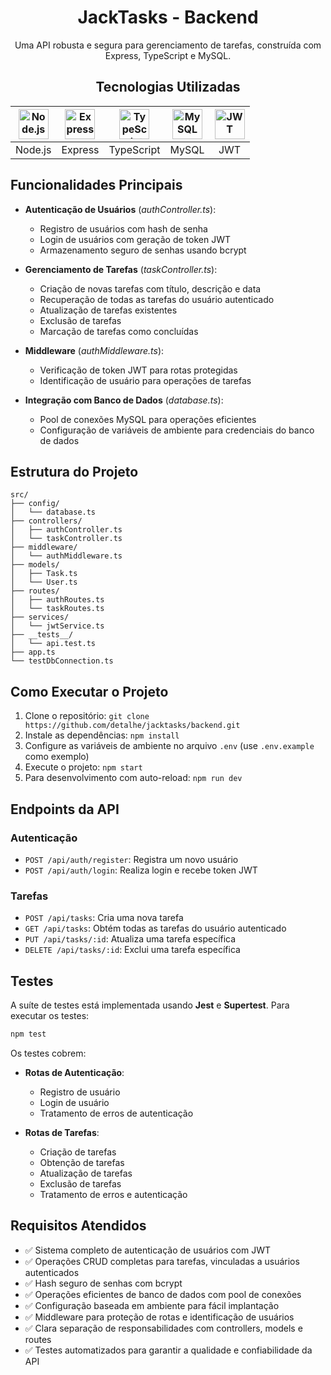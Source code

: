 <div align="center">

# JackTasks - Backend

Uma API robusta e segura para gerenciamento de tarefas, construída com Express, TypeScript e MySQL.

## Tecnologias Utilizadas

| <img src="https://cdn.simpleicons.org/nodedotjs/ffd700" width="48" height="48" alt="Node.js"> | <img src="https://cdn.simpleicons.org/express/ffd700" width="48" height="48" alt="Express"> | <img src="https://cdn.simpleicons.org/typescript/ffd700" width="48" height="48" alt="TypeScript"> | <img src="https://cdn.simpleicons.org/mysql/ffd700" width="48" height="48" alt="MySQL"> | <img src="https://cdn.simpleicons.org/jsonwebtokens/ffd700" width="48" height="48" alt="JWT"> |
|:---:|:---:|:---:|:---:|:---:|
| Node.js | Express | TypeScript | MySQL | JWT |

</div>

## Funcionalidades Principais

- **Autenticação de Usuários** (_authController.ts_):
  - Registro de usuários com hash de senha
  - Login de usuários com geração de token JWT
  - Armazenamento seguro de senhas usando bcrypt

- **Gerenciamento de Tarefas** (_taskController.ts_):
  - Criação de novas tarefas com título, descrição e data
  - Recuperação de todas as tarefas do usuário autenticado
  - Atualização de tarefas existentes
  - Exclusão de tarefas
  - Marcação de tarefas como concluídas

- **Middleware** (_authMiddleware.ts_):
  - Verificação de token JWT para rotas protegidas
  - Identificação de usuário para operações de tarefas

- **Integração com Banco de Dados** (_database.ts_):
  - Pool de conexões MySQL para operações eficientes
  - Configuração de variáveis de ambiente para credenciais do banco de dados

## Estrutura do Projeto

```
src/
├── config/
│   └── database.ts
├── controllers/
│   ├── authController.ts
│   └── taskController.ts
├── middleware/
│   └── authMiddleware.ts
├── models/
│   ├── Task.ts
│   └── User.ts
├── routes/
│   ├── authRoutes.ts
│   └── taskRoutes.ts
├── services/
│   └── jwtService.ts
├── __tests__/
│   └── api.test.ts
├── app.ts
└── testDbConnection.ts
```

## Como Executar o Projeto

1. Clone o repositório: `git clone https://github.com/detalhe/jacktasks/backend.git`
2. Instale as dependências: `npm install`
3. Configure as variáveis de ambiente no arquivo `.env` (use `.env.example` como exemplo)
4. Execute o projeto: `npm start`
5. Para desenvolvimento com auto-reload: `npm run dev`

## Endpoints da API

### Autenticação
- `POST /api/auth/register`: Registra um novo usuário
- `POST /api/auth/login`: Realiza login e recebe token JWT

### Tarefas
- `POST /api/tasks`: Cria uma nova tarefa
- `GET /api/tasks`: Obtém todas as tarefas do usuário autenticado
- `PUT /api/tasks/:id`: Atualiza uma tarefa específica
- `DELETE /api/tasks/:id`: Exclui uma tarefa específica

## Testes

A suíte de testes está implementada usando **Jest** e **Supertest**. Para executar os testes:

```bash
npm test
```

Os testes cobrem:

- **Rotas de Autenticação**:
  - Registro de usuário
  - Login de usuário
  - Tratamento de erros de autenticação

- **Rotas de Tarefas**:
  - Criação de tarefas
  - Obtenção de tarefas
  - Atualização de tarefas
  - Exclusão de tarefas
  - Tratamento de erros e autenticação

## Requisitos Atendidos

- ✅ Sistema completo de autenticação de usuários com JWT
- ✅ Operações CRUD completas para tarefas, vinculadas a usuários autenticados
- ✅ Hash seguro de senhas com bcrypt
- ✅ Operações eficientes de banco de dados com pool de conexões
- ✅ Configuração baseada em ambiente para fácil implantação
- ✅ Middleware para proteção de rotas e identificação de usuários
- ✅ Clara separação de responsabilidades com controllers, models e routes
- ✅ Testes automatizados para garantir a qualidade e confiabilidade da API
